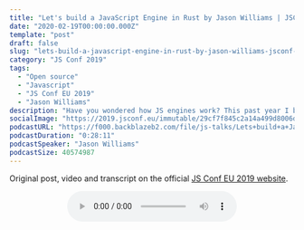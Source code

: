```yaml
---
title: "Let's build a JavaScript Engine in Rust by Jason Williams | JSConf EU 2019"
date: "2020-02-19T00:00:00.000Z"
template: "post"
draft: false
slug: "lets-build-a-javascript-engine-in-rust-by-jason-williams-jsconf-eu-2019"
category: "JS Conf 2019"
tags:
  - "Open source"
  - "Javascript"
  - "JS Conf EU 2019"
  - "Jason Williams"
description: "Have you wondered how JS engines work? This past year I built an engine from scratch in Rust. It was fun, weird, exciting and sometimes exhausting. I will share my experience as well as what it is like to work on the specification, collaborate with TC39, and lessons from engines in use today."
socialImage: "https://2019.jsconf.eu/immutable/29cf7f845c2a14a499d8006d441547fbb3ba4ce7/images/cms/jason-williams-6fc4e910-1000-square.jpg"
podcastURL: "https://f000.backblazeb2.com/file/js-talks/Lets+build+a+JavaScript+Engine+in+Rust+by+Jason+Williams+%C2%A0JSConf+EU+2019.mp3"
podcastDuration: "0:28:11"
podcastSpeaker: "Jason Williams"
podcastSize: 40574987
---
```


Original post, video and transcript on the official [JS Conf EU 2019 website](https://2019.jsconf.eu/jason-williams/lets-build-a-javascript-engine.html).

<!-- End of podcast preview -->

<div style="text-align: center">
	<audio controls="controls">
		<source type="audio/mp3" src="https://f000.backblazeb2.com/file/js-talks/Lets+build+a+JavaScript+Engine+in+Rust+by+Jason+Williams+%C2%A0JSConf+EU+2019.mp3"></source>
		<p>Your browser does not support the audio element.</p>
	</audio>
</div>
